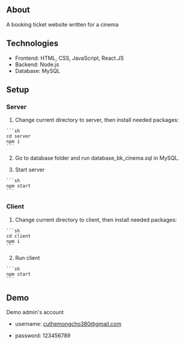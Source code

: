 ## About
A booking ticket website written for a cinema

## Technologies
- Frontend: HTML, CSS, JavaScript, React.JS
- Backend: Node.js
- Database: MySQL

## Setup

  ### Server
  
  1. Change current directory to server, then install needed packages:
  
    ```sh
    cd server
    npm i
    ```

  2. Go to database folder and run database_bk_cinema.sql in MySQL.

  3. Start server
  
    ```sh
    npm start
    ```

  ### Client
  
  1. Change current directory to client, then install needed packages:
  
    ```sh
    cd client
    npm i
    ```

  2. Run client

    ```sh
    npm start
    ```
 
## Demo

Demo admin's account

- username: cuthemongcho380@gmail.com

- password: 123456789







